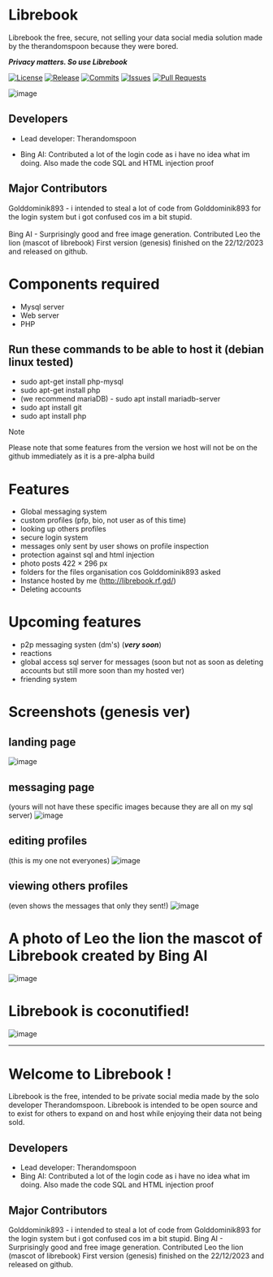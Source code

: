 
# Librebook
Librebook the free, secure, not selling your data social media solution made by the therandomspoon because they were bored.

***Privacy matters. So use Librebook***

[![License](https://img.shields.io/github/license/therandomspoon/librebook?label=License&color=brightgreen&cacheSeconds=3600)](./LICENSE)
[![Release](https://img.shields.io/github/v/release/therandomspoon/librebook?label=Release&color=brightgreen&cacheSeconds=3600)](https://github.com/therandomspoon/librebook/releases/latest)
[![Commits](https://img.shields.io/github/commit-activity/y/therandomspoon/librebook?color=red&label=commits)](https://github.com/therandomspoon/librebook/commits)
[![Issues](https://img.shields.io/github/issues/therandomspoon/librebook?color=important)](https://github.com/therandomspoon/librebook/issues)
[![Pull Requests](https://img.shields.io/github/issues-pr/therandomspoon/librebook?color=blueviolet)](https://github.com/therandomspoon/librebook/pulls)

![image](https://github.com/therandomspoon/librebook/blob/main/screenshots/bannerbook.png)

## Developers
- Lead developer: Therandomspoon

- Bing AI: Contributed a lot of the login code as i have no idea what im doing. Also made the code SQL and HTML injection proof
## Major Contributors
Golddominik893 - i intended to steal a lot of code from Golddominik893 for the login system but i got confused cos im a bit stupid.
<br>
<br>
Bing AI - Surprisingly good and free image generation. Contributed Leo the lion (mascot of librebook)
First version (genesis) finished on the 22/12/2023 and released on github.

# Components required
- Mysql server
- Web server
- PHP
## Run these commands to be able to host it (debian linux tested)
- sudo apt-get install php-mysql
- sudo apt-get install php
- (we recommend mariaDB) - sudo apt install mariadb-server
- sudo apt install git
- sudo apt install php


> [!NOTE]
> Please note that some features from the version we host will not be on the github immediately as it is a pre-alpha build

# Features
- Global messaging system
- custom profiles (pfp, bio, not user as of this time)
- looking up others profiles
- secure login system
- messages only sent by user shows on profile inspection
- protection against sql and html injection
- photo posts 422 × 296 px
- folders for the files organisation cos Golddominik893 asked
- Instance hosted by me (http://librebook.rf.gd/)
- Deleting accounts

# Upcoming features
- p2p messaging systen (dm's) (***very soon***)
- reactions 
- global access sql server for messages (soon but not as soon as deleting accounts but still more soon than my hosted ver)
- friending system

# Screenshots (genesis ver)
## landing page
![image](https://github.com/therandomspoon/librebook/blob/main/screenshots/indexpage.png)

## messaging page
(yours will not have these specific images because they are all on my sql server)
![image](https://github.com/therandomspoon/librebook/blob/main/screenshots/mainpageexample.png)

## editing profiles
(this is my one not everyones)
![image](https://github.com/therandomspoon/librebook/blob/main/screenshots/customprofilesexample.png)

## viewing others profiles
(even shows the messages that only they sent!)
![image](https://github.com/therandomspoon/librebook/blob/main/screenshots/searchingupothersprofiles.png)

# A photo of Leo the lion the mascot of Librebook created by Bing AI
![image](https://github.com/therandomspoon/librebook/blob/main/screenshots/leo.png)

# Librebook is coconutified!
![image](https://github.com/therandomspoon/librebook/blob/main/screenshots/coconutted.png)

<hr>

# Welcome to Librebook !
Librebook is the free, intended to be private social media made by the solo developer Therandomspoon. Librebook is intended to be open source and to exist for others to expand on and host while enjoying their data not being sold.</p>
## Developers
- Lead developer: Therandomspoon
- Bing AI: Contributed a lot of the login code as i have no idea what im doing. Also made the code SQL and HTML injection proof
## Major Contributors
Golddominik893 - i intended to steal a lot of code from Golddominik893 for the login system but i got confused cos im a bit stupid.
Bing AI - Surprisingly good and free image generation. Contributed Leo the lion (mascot of librebook)
First version (genesis) finished on the 22/12/2023 and released on github.

